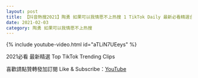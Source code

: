 ```yaml
---
layout: post
title: 【抖音熱搜2021】陶勇 如果可以我情愿不上热搜 1 TikTok Daily 最新必看精選合集2021 02 03
date: 2021-02-03
category: 陶勇 如果可以我情愿不上热搜
---
```


{% include youtube-video.html id="aTLiN7UEeys" %}

2021必看 最新精選 Top TikTok Trending Clips

喜歡請點贊轉發加訂閱 Like & Subscribe：[YouTube](https://www.youtube.com/channel/UCAoR7VcanIPd04uEq_GIylA/videos)

